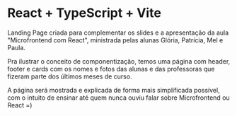 # React + TypeScript + Vite

Landing Page criada para complementar os slides e a apresentação da aula "Microfrontend com React", ministrada pelas alunas Glória, Patrícia, Mel e Paula.

Pra ilustrar o conceito de componentização, temos uma página com header, footer e cards com os nomes e fotos das alunas e das professoras que fizeram parte dos últimos meses de curso. 

A página será mostrada e explicada de forma mais simplificada possível, com o intuito de ensinar até quem nunca ouviu falar sobre Microfrontend ou React =)
